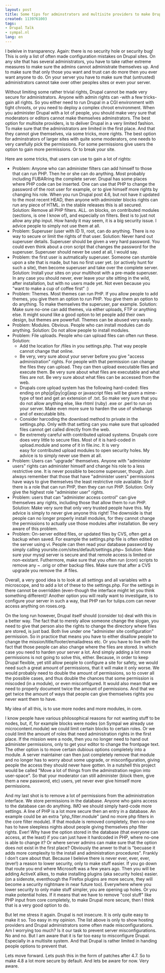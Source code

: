 ```yaml
---
layout: post
title: Some tips for adminstrators and multisite providers to make Drupal more secure.
created: 1139761003
tags:
- Drupal Talk
- sympal.nl
lang: en
---
```

I beleive in transparency. Again: there is no security hole or security bug! This is only a list of often made configuration mistakes on Drupal sites. On any site that has several administrators, you have to take rather extreme measures to make sure the admins cannot administrate themselves up. And to make sure that only those you want and trust can do more then you ever want anyone to do. On your server you have to make sure that (untrusted) administrators cannot take over other peoples sites or even your server.

Without limiting some rather trivial rights, Drupal cannot be made very secure for administrators. Anyone with admin rights can -with a few tricks- gain all rights. So you either need to run Drupal in a CGI environment with tight chroots, or you need to deploy a complex chroot environment. When you administer Drupal with a lot of people, you should make very sure that moderators or editors cannot make themselves adminstrators.
The best option for multisite providers, is to deliver Drupal in a very limited fashion. To make sure that the administrators are limited in the first place. And that they cannot give themselves, via some tricks, more rights.
The best option for adminstrators of larger sites with quite some moderators, one needs to very carefully pick the permissions. For some permissions give users the option to gain more permissions. Or to break your site.

Here are some tricks, that users can use to gain a lot of rights:
<ul>
<li>Problem: Anyone who can administer filters can add himself to those that can run PHP. Then he or she can do anything. Most probably including FUBARring the complete server. Drupal has some places where PHP code can be inserted. One can use that PHP to change the password of the root user for example, or to give himself more rights by changing his role. When you run Drupal post 4.6, but not have it updated to the most recent HEAD, then anyone with administer blocks rights can run any piece of HTML. in the stable releases this is all secured.
Solution: Remove all PHP filters. ALL. on blocks, on contributed modules (sections, is one I know of), and especially on filters. Best is to just not allow any php input. How handy it may seem, it is a big security issue. I advice people to simply not use them at all.</li>
<li>Problem: Superuser (user with ID 1), root, can do anything. There is no way to secure or limit the rights of that user.
Solution: Never hand out superuser details. Superuser should be given a very hard password. You could even think about a cron script that changes the password for the superuser. Superuser should never be used at all, I would say.</li>
<li>Problem: the first user is autmatically superuser. Someone can stumble upon a site that is made, but has no first user yet. (or actively hunt for such a site), then become superuser and take over the complete server.
Solution: Install your sites on your multihost with a pre-made superuser. In any case you should never, ever leave your site sitting in the wild, after installation, but with no users made yet. Not even because you "want to make a cup of coffee first" :)</li>
<li>Problem: Themes. Most themes can run PHP. If you allow people to add themes, you give them an option to run PHP. You give them an option to do anything. To make themselves the superuser, par example.
Solution: Make sure no-one can add themes, via either uploads, FTP or anything else. It might sound like a good option to let people add their own design, but themes are powerfull. Themes can be abused very easily.</li>
<li>Problem: Modules. Obvious. People who can install modules can do anything.
Solution: Do not allow people to install modules.</li>
<li>Problem: File uploads. People who can upload files can often run these.
Solution:
 <ul>
  <li>Add the location for /files in you settings.php. That way people cannot change that online.</li>
  <li>Be very, very sure about your server before you give "access administration" rights. For people with that permission can change the files they can upload. They can then upload executable files and execute them. Be very sure about what files are executable and what files are not. Be very sure about what files can be accessed from the web.</li>
  <li>Drupals core upload system has the following hard-coded: files ending on php|pl|py|cgi|asp or javascript files will be given a mime-type of text and get an extension of .txt. So make very sure that you do not allow anything else, like rhtml (ruby) .exe or .perl to run on your server. Make even more sure to harden the use of shebangs and of executable bits.</li>
  <li>Consider harcoding the download method to private in the settings.php. Only with that setting can you make sure that uploaded files cannot get called directly from the web.</li>
  <li>Be extremely careful with contributed upload systems. Drupals core does very little to secure files. Most of it is hard-coded in upload.module and some of it in file.inc. It is very</li> easy for contributed upload modules to open security holes. My advice is to simply never use them at all.
 </ul></li>
<li>Problem: Users can "upgrade" themselves. Anyone with "administer users" rights can administer himself and change his role to a less restrictive one. It is never possible to become superuser, though. Just always remember that those that have "administer users" permissions have ways to give themselves the least restrictive role available. So if there is a role that can run PHP, then they can run PHP.
Solution: Only give the highest role "administer user" rights.</li>
<li>Problem: users that can "administer access control" can give themselves any rights, including those that allow them to run PHP.
Solution: Make very sure that only very trusted people have this. My advice is simply to never give anyone this right! The downside is that people can no longer properly install modules, for they cannot change the permissions to actually use those modules after installation. Be very aware of this problem.</li>
<li>Problem: On-server edited files, or updated files by CVS, often get a backup when saved. For example the settings.php file is often edited on the server using vi. People can then read your database password by simply calling yoursite.com/sites/default/settings.php~
Solution: Make sure your mysql server is secure and that remote access is limited or non-existant. Futhermore, make sure that you often run (cron) scripts to remove any ~ .orig or other backup files. Make sure that after a CVS upgrade you remove the .# files.</li>
</ul>
Overall, a very good idea is to look at all settings and all variables with a microscope, and to add a lot of these to the settings.php. For the settings in there cannot be overridden (even-though the interface might let you think something different)! Another option you will really want to investigate, is to configure your server in such a way, that PHP ran for tulips.com can never access anything on roses.org.

On the long run however, Drupal itself should (consider to) deal with this in a better way.
The fact that to merely allow someone change the slogan, you need to give that person also the rights to change the directory where files are stored, is just bad. Both live under one "administer site configuration" permission. So in practice that means you have to either disallow people to change the mission/title/footer/emailadress etc. Or you have to live with the fact that those people can also change where the files are stored. In which case you need to harden your server a lot.
And simply adding a lot more permissions is not going to solve this, either. Because, in order to keep Drupal flexible, yet still allow people to configure a site for safety, we would need such a great amount of permissions, that it will make it only worse. We would probably need to double the amount of permissions, so to cover all the possible cases, and thus double the chances that some permission is miscoded (in a module), or even misconfigured. It would also mean that we need to properly document twice the amount of permissions. And that we get twice the amount of ways that people can give themselves rights you never want them to have.

My idea of all this, is to use more nodes and more modules, in core.

I know people have various philosophical reasons for not wanting stuff to be nodes, but, if, for example blocks were nodes (on Sympal we already use microcontent.module) we could limit certain blocks to certain roles. Or we could limit the amount of roles that need administration rights in the first place. If the mission were a node, then you no longer need to hand out administer permissions, only to get your editor to change the frontpage text.
The other option is to move certain dubious options completely into a module. A server maintainer can then just completely remove that module and no longer has to worry about some upgrade, or misconfiguration, giving people the access they should never have gotten. In a nutshell this project would be called "Move a lot of things from the adminstration region into user-space". So that your moderator can still administer (block them, give them a new password, etc) users, yet never ever give himself more permissions.

And my last shot is to remove a lot of permissions from the administration interface. We store permissions in the database. Anyone who gains access to the database can do anything. IMO we should simply hard-code more settings. A line of PHP is a lot more secure then an entry in a database. An example could be an extra "php_filter.module" (and no more php filters in the core filter module). If that module is removed completely, then no-one has to have sleepless nights about people giving themselves php filter rights. Ever! Why have the option stored in the database (that everyone can access, at the least) if you can just have it hardcoded in PHP, where no-one is able to change it? Or where server admins can make sure that the option does not exist in the first place?
Obviously the anwer to that is "becuase it adds more complexity to the install and administration procedures". Frankly I don't care about that. Because I beleive there is never ever, ever, ever, (ever!) a reason to lower security, only to make stuff easier. If you go down that route you end where Microsoft was a few years ago. Then you will be adding ActiveX alikes, to make installing plugins (aka security holes) easier. (on a sidenote, eventhough the Firefox plugins are more secure, they will become a security nightmare in near future too). Everywhere where you lower security to only make stuff simpler, you are opening up holes. Or you make potential holes. If it means that we have to remove "cool stuff" like PHP input from core completely, to make Drupal more secure, then I think that is a very good option to do.

But let me stress it again. Drupal is not insecure. It is only quite easy to make it so. Too easy in my opinion. The list above is only to show hosting providers and Drupal administrators some often made misconfigurations. Am I worrying too much? Is it our task to prevent server misconfigurations. No and no. But I am aware that it is far too easy to misconfigure Drupal. Especially in a multisite system. And that Drupal is rather limited in handing people options to prevent that.

Lets move forward. Lets push this in the form of patches after 4.7. So to make 4.8 a lot more secure by default. And lets be aware for now. Very aware.
